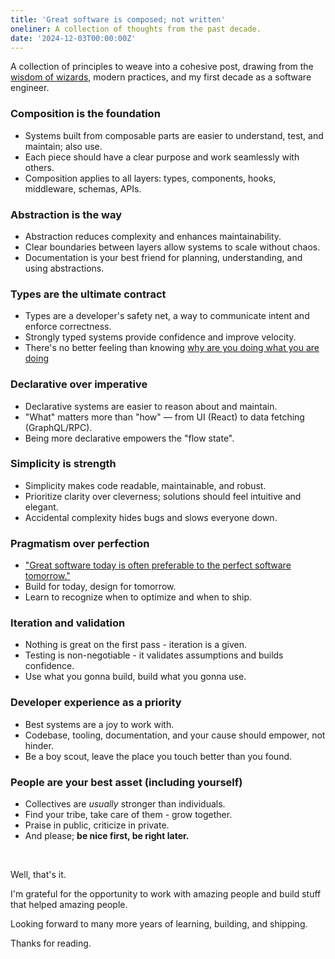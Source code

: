 ```yaml
---
title: 'Great software is composed; not written'
oneliner: A collection of thoughts from the past decade.
date: '2024-12-03T00:00:00Z'
---
```


A collection of principles to weave into a cohesive post, drawing from the [wisdom of wizards](https://mitp-content-server.mit.edu/books/content/sectbyfn/books_pres_0/6515/sicp.zip/index.html), modern practices, and my first decade as a software engineer.

### Composition is the foundation
- Systems built from composable parts are easier to understand, test, and maintain; also use.
- Each piece should have a clear purpose and work seamlessly with others.
- Composition applies to all layers: types, components, hooks, middleware, schemas, APIs.

### Abstraction is the way
- Abstraction reduces complexity and enhances maintainability.
- Clear boundaries between layers allow systems to scale without chaos.
- Documentation is your best friend for planning, understanding, and using abstractions.

### Types are the ultimate contract
- Types are a developer's safety net, a way to communicate intent and enforce correctness.
- Strongly typed systems provide confidence and improve velocity.
- There's no better feeling than knowing [why are you doing what you are doing](./why.md)

### Declarative over imperative
- Declarative systems are easier to reason about and maintain.
- "What" matters more than "how" — from UI (React) to data fetching (GraphQL/RPC).
- Being more declarative empowers the "flow state".

### Simplicity is strength
- Simplicity makes code readable, maintainable, and robust.
- Prioritize clarity over cleverness; solutions should feel intuitive and elegant.
- Accidental complexity hides bugs and slows everyone down.
  
### Pragmatism over perfection
- ["Great software today is often preferable to the perfect software tomorrow."](../books/the-pragmatic-programmer.md#5-good-enough-software)
- Build for today, design for tomorrow.
- Learn to recognize when to optimize and when to ship.

### Iteration and validation
- Nothing is great on the first pass - iteration is a given.
- Testing is non-negotiable - it validates assumptions and builds confidence.
- Use what you gonna build, build what you gonna use.

### Developer experience as a priority
- Best systems are a joy to work with.
- Codebase, tooling, documentation, and your cause should empower, not hinder.
- Be a boy scout, leave the place you touch better than you found.

### People are your best asset (including yourself)
- Collectives are _usually_ stronger than individuals.
- Find your tribe, take care of them - grow together.
- Praise in public, criticize in private.
- And please; **be nice first, be right later.**

&nbsp;

Well, that's it.

I'm grateful for the opportunity to work with amazing people and build stuff that helped amazing people.

Looking forward to many more years of learning, building, and shipping.

Thanks for reading.
